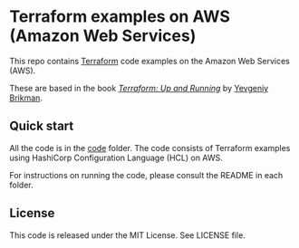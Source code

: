 # Terraform examples on AWS (Amazon Web Services)

This repo contains [Terraform](https://www.terraform.io/) code examples on the Amazon Web Services (AWS).

These are based in the book *[Terraform: Up and Running](http://www.terraformupandrunning.com)* by [Yevgeniy Brikman](http://www.ybrikman.com).

## Quick start

All the code is in the [code](/code) folder. The code consists of Terraform examples using HashiCorp Configuration Language (HCL) on AWS.

For instructions on running the code, please consult the README in each folder.

## License

This code is released under the MIT License. See LICENSE file.